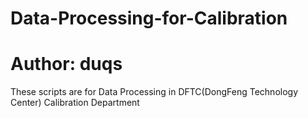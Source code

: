 # Data-Processing-for-Calibration
# Author: duqs
These scripts are for Data Processing in DFTC(DongFeng Technology Center) Calibration Department

